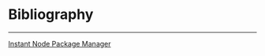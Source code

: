 # Bibliography

---

[Instant Node Package Manager](https://subscription.packtpub.com/book/web_development/9781783283330)


